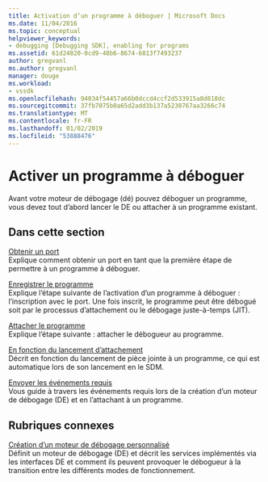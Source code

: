 ```yaml
---
title: Activation d’un programme à déboguer | Microsoft Docs
ms.date: 11/04/2016
ms.topic: conceptual
helpviewer_keywords:
- debugging [Debugging SDK], enabling for programs
ms.assetid: 61d24820-0cd9-48b6-8674-6813f7493237
author: gregvanl
ms.author: gregvanl
manager: douge
ms.workload:
- vssdk
ms.openlocfilehash: 94034f54457a66b0dccd4ccf2d533915a8d818dc
ms.sourcegitcommit: 37fb7075b0a65d2add3b137a5230767aa3266c74
ms.translationtype: MT
ms.contentlocale: fr-FR
ms.lasthandoff: 01/02/2019
ms.locfileid: "53888476"
---
```

# <a name="enable-a-program-to-be-debugged"></a>Activer un programme à déboguer
Avant votre moteur de débogage (dé) pouvez déboguer un programme, vous devez tout d’abord lancer le DE ou attacher à un programme existant.  
  
## <a name="in-this-section"></a>Dans cette section  
 [Obtenir un port](../../extensibility/debugger/getting-a-port.md)  
 Explique comment obtenir un port en tant que la première étape de permettre à un programme à déboguer.  
  
 [Enregistrer le programme](../../extensibility/debugger/registering-the-program.md)  
 Explique l’étape suivante de l’activation d’un programme à déboguer : l’inscription avec le port. Une fois inscrit, le programme peut être débogué soit par le processus d’attachement ou le débogage juste-à-temps (JIT).  
  
 [Attacher le programme](../../extensibility/debugger/attaching-to-the-program.md)  
 Explique l’étape suivante : attacher le débogueur au programme.  
  
 [En fonction du lancement d’attachement](../../extensibility/debugger/launch-based-attachment.md)  
 Décrit en fonction du lancement de pièce jointe à un programme, ce qui est automatique lors de son lancement en le SDM.  
  
 [Envoyer les événements requis](../../extensibility/debugger/sending-the-required-events.md)  
 Vous guide à travers les événements requis lors de la création d’un moteur de débogage (DE) et en l’attachant à un programme.  
  
## <a name="related-sections"></a>Rubriques connexes  
 [Création d’un moteur de débogage personnalisé](../../extensibility/debugger/creating-a-custom-debug-engine.md)  
 Définit un moteur de débogage (DE) et décrit les services implémentés via les interfaces DE et comment ils peuvent provoquer le débogueur à la transition entre les différents modes de fonctionnement.